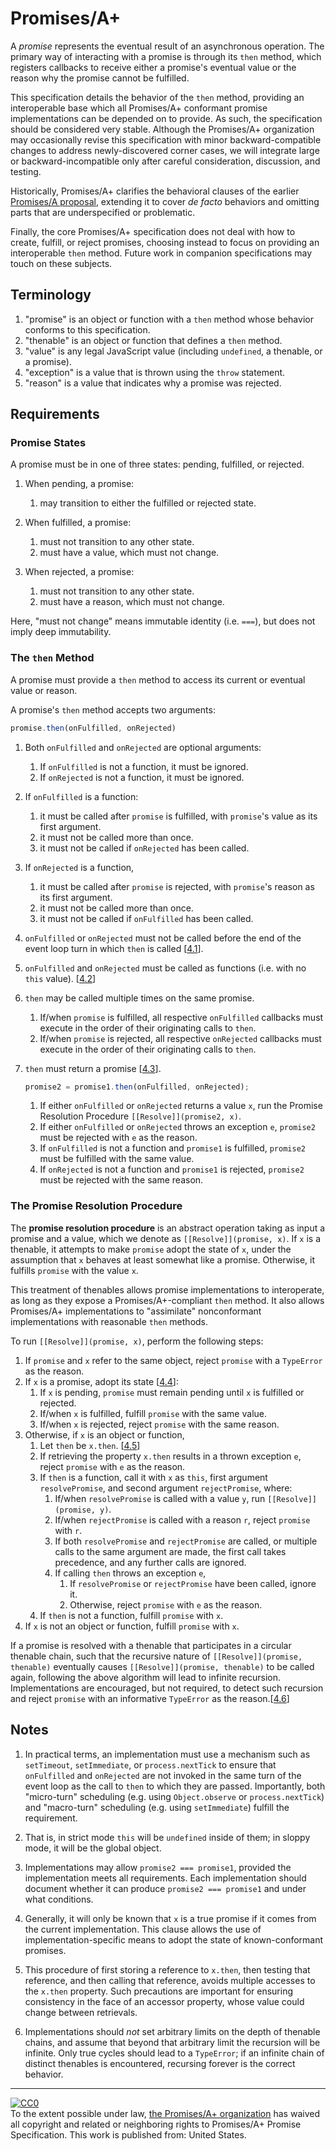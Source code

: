 # Promises/A+

A *promise* represents the eventual result of an asynchronous operation. The primary way of interacting with a promise is through its `then` method, which registers callbacks to receive either a promise's eventual value or the reason why the promise cannot be fulfilled.

This specification details the behavior of the `then` method, providing an interoperable base which all Promises/A+ conformant promise implementations can be depended on to provide. As such, the specification should be considered very stable. Although the Promises/A+ organization may occasionally revise this specification with minor backward-compatible changes to address newly-discovered corner cases, we will integrate large or backward-incompatible only after careful consideration, discussion, and testing.

Historically, Promises/A+ clarifies the behavioral clauses of the earlier [Promises/A proposal](http://wiki.commonjs.org/wiki/Promises/A), extending it to cover *de facto* behaviors and omitting parts that are underspecified or problematic.

Finally, the core Promises/A+ specification does not deal with how to create, fulfill, or reject promises, choosing instead to focus on providing an interoperable `then` method. Future work in companion specifications may touch on these subjects.

## Terminology

1. "promise" is an object or function with a `then` method whose behavior conforms to this specification.
1. "thenable" is an object or function that defines a `then` method.
1. "value" is any legal JavaScript value (including `undefined`, a thenable, or a promise).
1. "exception" is a value that is thrown using the `throw` statement.
1. "reason" is a value that indicates why a promise was rejected.

## Requirements

### Promise States

A promise must be in one of three states: pending, fulfilled, or rejected.

1. When pending, a promise:

    1. may transition to either the fulfilled or rejected state.

1. When fulfilled, a promise:

    1. must not transition to any other state.
    1. must have a value, which must not change.

1. When rejected, a promise:

    1. must not transition to any other state.
    1. must have a reason, which must not change.

Here, "must not change" means immutable identity (i.e. `===`), but does not imply deep immutability.

### The `then` Method

A promise must provide a `then` method to access its current or eventual value or reason.

A promise's `then` method accepts two arguments:

```js
promise.then(onFulfilled, onRejected)
```

1. Both `onFulfilled` and `onRejected` are optional arguments:
    1. If `onFulfilled` is not a function, it must be ignored.
    1. If `onRejected` is not a function, it must be ignored.
1. If `onFulfilled` is a function:
    1. it must be called after `promise` is fulfilled, with `promise`'s value as its first argument.
    1. it must not be called more than once.
    1. it must not be called if `onRejected` has been called.
1. If `onRejected` is a function,
    1. it must be called after `promise` is rejected, with `promise`'s reason as its first argument.
    1. it must not be called more than once.
    1. it must not be called if `onFulfilled` has been called.
1. `onFulfilled` or `onRejected` must not be called before the end of the event loop turn in which `then` is called [[4.1](#notes)].
1. `onFulfilled` and `onRejected` must be called as functions (i.e. with no `this` value). [[4.2](#notes)]
1. `then` may be called multiple times on the same promise.
    1. If/when `promise` is fulfilled, all respective `onFulfilled` callbacks must execute in the order of their originating calls to `then`.
    1. If/when `promise` is rejected, all respective `onRejected` callbacks must execute in the order of their originating calls to `then`.
1. `then` must return a promise [[4.3](#notes)].

    ```js
    promise2 = promise1.then(onFulfilled, onRejected);
    ```

    1. If either `onFulfilled` or `onRejected` returns a value `x`, run the Promise Resolution Procedure `[[Resolve]](promise2, x)`.
    1. If either `onFulfilled` or `onRejected` throws an exception `e`, `promise2` must be rejected with `e` as the reason.
    1. If `onFulfilled` is not a function and `promise1` is fulfilled, `promise2` must be fulfilled with the same value.
    1. If `onRejected` is not a function and `promise1` is rejected, `promise2` must be rejected with the same reason.

### The Promise Resolution Procedure

The **promise resolution procedure** is an abstract operation taking as input a promise and a value, which we denote as `[[Resolve]](promise, x)`. If `x` is a thenable, it attempts to make `promise` adopt the state of `x`, under the assumption that `x` behaves at least somewhat like a promise. Otherwise, it fulfills `promise` with the value `x`.

This treatment of thenables allows promise implementations to interoperate, as long as they expose a Promises/A+-compliant `then` method. It also allows Promises/A+ implementations to "assimilate" nonconformant implementations with reasonable `then` methods.

To run `[[Resolve]](promise, x)`, perform the following steps:

1. If `promise` and `x` refer to the same object, reject `promise` with a `TypeError` as the reason.
1. If `x` is a promise, adopt its state [[4.4](#notes)]:
   1. If `x` is pending, `promise` must remain pending until `x` is fulfilled or rejected.
   1. If/when `x` is fulfilled, fulfill `promise` with the same value.
   1. If/when `x` is rejected, reject `promise` with the same reason.
1. Otherwise, if `x` is an object or function,
   1. Let `then` be `x.then`. [[4.5](#notes)]
   1. If retrieving the property `x.then` results in a thrown exception `e`, reject `promise` with `e` as the reason.
   1. If `then` is a function, call it with `x` as `this`, first argument `resolvePromise`, and second argument `rejectPromise`, where:
      1. If/when `resolvePromise` is called with a value `y`, run `[[Resolve]](promise, y)`.
      1. If/when `rejectPromise` is called with a reason `r`, reject `promise` with `r`.
      1. If both `resolvePromise` and `rejectPromise` are called, or multiple calls to the same argument are made, the first call takes precedence, and any further calls are ignored.
      1. If calling `then` throws an exception `e`,
         1. If `resolvePromise` or `rejectPromise` have been called, ignore it.
         1. Otherwise, reject `promise` with `e` as the reason.
   1. If `then` is not a function, fulfill `promise` with `x`.
1. If `x` is not an object or function, fulfill `promise` with `x`.

If a promise is resolved with a thenable that participates in a circular thenable chain, such that the recursive nature of `[[Resolve]](promise, thenable)` eventually causes `[[Resolve]](promise, thenable)` to be called again, following the above algorithm will lead to infinite recursion. Implementations are encouraged, but not required, to detect such recursion and reject `promise` with an informative `TypeError` as the reason.[[4.6](#notes)]

## Notes

1. In practical terms, an implementation must use a mechanism such as `setTimeout`, `setImmediate`, or `process.nextTick` to ensure that `onFulfilled` and `onRejected` are not invoked in the same turn of the event loop as the call to `then` to which they are passed. Importantly, both "micro-turn" scheduling (e.g. using `Object.observe` or `process.nextTick`) and "macro-turn" scheduling (e.g. using `setImmediate`) fulfill the requirement.

1. That is, in strict mode `this` will be `undefined` inside of them; in sloppy mode, it will be the global object.

1. Implementations may allow `promise2 === promise1`, provided the implementation meets all requirements. Each implementation should document whether it can produce `promise2 === promise1` and under what conditions.

1. Generally, it will only be known that `x` is a true promise if it comes from the current implementation. This clause allows the use of implementation-specific means to adopt the state of known-conformant promises.

1. This procedure of first storing a reference to `x.then`, then testing that reference, and then calling that reference, avoids multiple accesses to the `x.then` property. Such precautions are important for ensuring consistency in the face of an accessor property, whose value could change between retrievals.

1. Implementations should *not* set arbitrary limits on the depth of thenable chains, and assume that beyond that arbitrary limit the recursion will be infinite. Only true cycles should lead to a `TypeError`; if an infinite chain of distinct thenables is encountered, recursing forever is the correct behavior.

---

<p xmlns:dct="http://purl.org/dc/terms/" xmlns:vcard="http://www.w3.org/2001/vcard-rdf/3.0#">
  <a rel="license"
     href="http://creativecommons.org/publicdomain/zero/1.0/">
    <img src="http://i.creativecommons.org/p/zero/1.0/88x31.png" style="border-style: none;" alt="CC0" />
  </a>
  <br />
  To the extent possible under law,
  <a rel="dct:publisher"
     href="https://github.com/promises-aplus">
    <span property="dct:title">the Promises/A+ organization</span></a>
  has waived all copyright and related or neighboring rights to
  <span property="dct:title">Promises/A+ Promise Specification</span>.
This work is published from:
<span property="vcard:Country" datatype="dct:ISO3166"
      content="US" about="https://github.com/promises-aplus">
  United States</span>.
</p>
